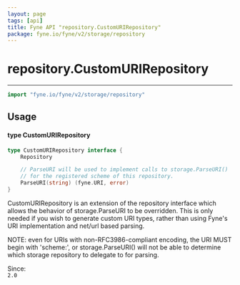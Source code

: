 ```yaml
---
layout: page
tags: [api]
title: Fyne API "repository.CustomURIRepository"
package: fyne.io/fyne/v2/storage/repository
---
```


# repository.CustomURIRepository
---
```go
import "fyne.io/fyne/v2/storage/repository"
```

## Usage

#### type CustomURIRepository

```go
type CustomURIRepository interface {
	Repository

	// ParseURI will be used to implement calls to storage.ParseURI()
	// for the registered scheme of this repository.
	ParseURI(string) (fyne.URI, error)
}
```

CustomURIRepository is an extension of the repository interface which allows the behavior of storage.ParseURI to be overridden. This is only needed if you wish to generate custom URI types, rather than using Fyne's URI implementation and net/url based parsing.

NOTE: even for URIs with non-RFC3986-compliant encoding, the URI MUST begin with 'scheme:', or storage.ParseURI() will not be able to determine which storage repository to delegate to for parsing.


<div class="since">Since: <code>
2.0</code></div>
